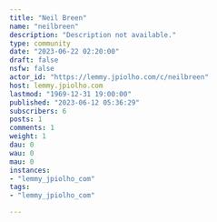 ```yaml
---
title: "Neil Breen" 
name: "neilbreen"
description: "Description not available."
type: community
date: "2023-06-22 02:20:00"
draft: false
nsfw: false
actor_id: "https://lemmy.jpiolho.com/c/neilbreen"
host: lemmy.jpiolho.com
lastmod: "1969-12-31 19:00:00"
published: "2023-06-12 05:36:29"
subscribers: 6
posts: 1
comments: 1
weight: 1
dau: 0
wau: 0
mau: 0
instances:
- "lemmy_jpiolho_com"
tags: 
- "lemmy_jpiolho_com"

---
```

